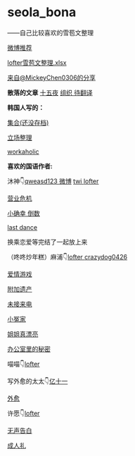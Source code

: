 # seola_bona
——自己比较喜欢的雪苞文整理

[微博推荐](https://weibo.com/7710928662/Lf1UNdSMz)

[lofter雪苞文整理.xlsx](https://1drv.ms/x/s!AjgJYtLb_54mknC13xj3HVNDuCEg?e=unK4yw)

[来自@MickeyChen0306的分享](https://drive.google.com/drive/mobile/folders/1eHih4qjxiDbG57VVqFPpT2cYXGTm5Xaa?usp=sharing)

**散落的文章**
[十五夜](https://seolbbo2419.postype.com/post/15243178)
[组织 待翻译](https://syak0114.postype.com/post/14762657)



**韩国人写的：**

[集合(还没存档)](https://twitter.com/sbsbsb0819/status/1321021200303222784)

[立场整理](https://github.com/abigail22222/seola_bona/blob/master/seolbo/%E7%AB%8B%E5%9C%BA%E6%95%B4%E7%90%86.md)

[workaholic](https://github.com/abigail22222/seola_bona/blob/master/seolbo/%EC%9B%8C%EC%BB%A4%ED%99%80%EB%A6%ADworkaholic.md)



**喜欢的国语作者:**



沐神👇[qweasd123 ](https://www.asianfanfics.com/profile/u/qweasd123)  [微博](https://weibo.com/u/5226871867)  [twi ](https://twitter.com/shaki941224) [lofter](https://samsam-mu.lofter.com/)

[营业危机](https://github.com/abigail22222/seola_bona/blob/master/seolbo/%E8%90%A5%E4%B8%9A%E5%8D%B1%E6%9C%BA.md)

[小确幸 倒数](https://github.com/abigail22222/seola_bona/blob/master/seolbo/%E5%B0%8F%E7%A1%AE%E5%B9%B8%E5%80%92%E6%95%B0.md)

[last dance](https://github.com/abigail22222/seola_bona/blob/master/seolbo/last_dance.md)

换乘恋爱等完结了一起放上来







（咚咚炒年糕）麻浦👇[lofter ](https://guy46.lofter.com/)  [crazydog0426](https://www.asianfanfics.com/profile/u/crazydog0426)

[爱情游戏](https://github.com/abigail22222/seola_bona/blob/master/seolbo/%E7%88%B1%E6%83%85%E6%B8%B8%E6%88%8F.md)

[附加遗产](https://github.com/abigail22222/seola_bona/blob/master/seolbo/%E9%99%84%E5%8A%A0%E9%81%97%E4%BA%A7.md)

[未接来电](https://github.com/abigail22222/seola_bona/blob/master/seolbo/%E6%9C%AA%E6%8E%A5%E6%9D%A5%E7%94%B5.md)

[小冤家](https://github.com/abigail22222/seola_bona/blob/master/seolbo/%E5%B0%8F%E5%86%A4%E5%AE%B6.md)

[姐姐真漂亮](https://github.com/abigail22222/seola_bona/blob/master/seolbo/%E5%A7%90%E5%A7%90%E7%9C%9F%E6%BC%82%E4%BA%AE.md)

[办公室里的秘密](https://github.com/abigail22222/seola_bona/blob/master/seolbo/%E5%8A%9E%E5%85%AC%E5%AE%A4%E9%87%8C%E7%9A%84%E7%A7%98%E5%AF%86.md)







喵喵👇[lofter](https://miaomiaochan757.lofter.com/)





写外愈的太太👇[亿十一 ](https://www.asianfanfics.com/profile/u/YiEleven)

[外愈](https://github.com/abigail22222/seola_bona/blob/master/seolbo/%E5%A4%96%E6%84%88%E6%9C%AA%E5%AE%8C%E7%BB%93.md)



许愿👇[lofter](https://xiaopei616.lofter.com/)

[无声告白](https://github.com/abigail22222/seola_bona/blob/master/seolbo/%E6%97%A0%E5%A3%B0%E5%91%8A%E7%99%BD.md)

[成人礼](https://github.com/abigail22222/seola_bona/blob/master/seolbo/%E6%88%90%E4%BA%BA%E7%A4%BC.md)

